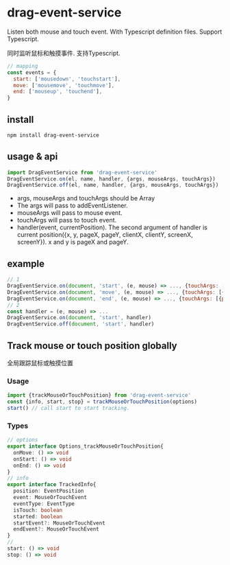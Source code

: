 # drag-event-service
Listen both mouse and touch event. With Typescript definition files. Support Typescript.

同时监听鼠标和触摸事件. 支持Typescript.
```js
// mapping
const events = {
  start: ['mousedown', 'touchstart'],
  move: ['mousemove', 'touchmove'],
  end: ['mouseup', 'touchend'],
}
```
## install
```sh
npm install drag-event-service
```
## usage & api
```js
import DragEventService from 'drag-event-service'
DragEventService.on(el, name, handler, {args, mouseArgs, touchArgs})
DragEventService.off(el, name, handler, {args, mouseArgs, touchArgs})
```
* args, mouseArgs and touchArgs should be Array
* The args will pass to addEventListener.
* mouseArgs will pass to mouse event.
* touchArgs will pass to touch event.
* handler(event, currentPosition). The second argument of handler is current position({x, y, pageX, pageY, clientX, clientY, screenX, screenY}). x and y is pageX and pageY.

## example
```js
// 1
DragEventService.on(document, 'start', (e, mouse) => ..., {touchArgs: [{passive: false}]})
DragEventService.on(document, 'move', (e, mouse) => ..., {touchArgs: [{passive: false}]})
DragEventService.on(document, 'end', (e, mouse) => ..., {touchArgs: [{passive: false}]})
// 2
const handler = (e, mouse) => ...
DragEventService.on(document, 'start', handler)
DragEventService.off(document, 'start', handler)
```

## Track mouse or touch position globally
全局跟踪鼠标或触摸位置
### Usage
```js
import {trackMouseOrTouchPosition} from 'drag-event-service'
const {info, start, stop} = trackMouseOrTouchPosition(options)
start() // call start to start tracking.
```
### Types
```ts
// options
export interface Options_trackMouseOrTouchPosition{
  onMove: () => void
  onStart: () => void
  onEnd: () => void
}
// info
export interface TrackedInfo{
  position: EventPosition
  event: MouseOrTouchEvent
  eventType: EventType
  isTouch: boolean
  started: boolean
  startEvent?: MouseOrTouchEvent
  endEvent?: MouseOrTouchEvent
}
// 
start: () => void
stop: () => void
```